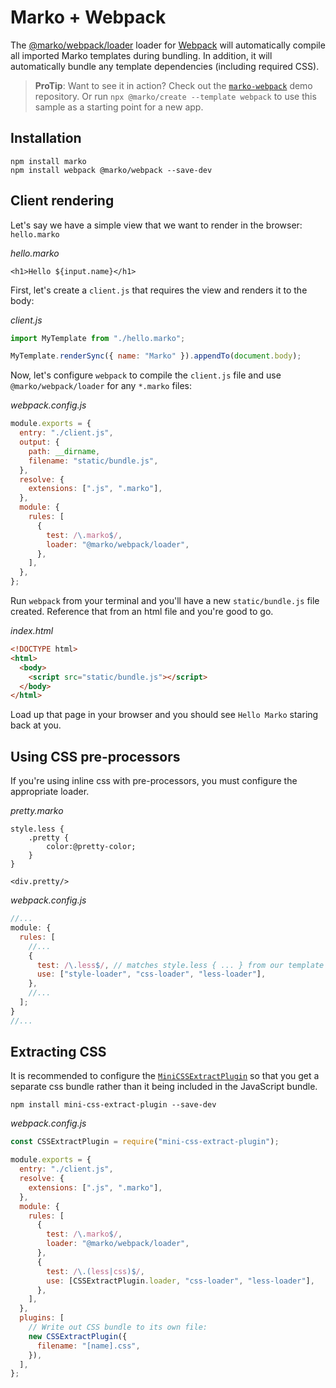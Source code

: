 # Marko + Webpack

The [@marko/webpack/loader](https://github.com/marko-js/webpack) loader for [Webpack](https://webpack.github.io/) will automatically compile all imported Marko templates during bundling. In addition, it will automatically bundle any template dependencies (including required CSS).

> **ProTip**: Want to see it in action? Check out the [`marko-webpack`](https://github.com/marko-js/examples/tree/master/examples/webpack) demo repository. Or run `npx @marko/create --template webpack` to use this sample as a starting point for a new app.

## Installation

```
npm install marko
npm install webpack @marko/webpack --save-dev
```

## Client rendering

Let's say we have a simple view that we want to render in the browser: `hello.marko`

_hello.marko_

```marko
<h1>Hello ${input.name}</h1>
```

First, let's create a `client.js` that requires the view and renders it to the body:

_client.js_

```js
import MyTemplate from "./hello.marko";

MyTemplate.renderSync({ name: "Marko" }).appendTo(document.body);
```

Now, let's configure `webpack` to compile the `client.js` file and use `@marko/webpack/loader` for any `*.marko` files:

_webpack.config.js_

```js
module.exports = {
  entry: "./client.js",
  output: {
    path: __dirname,
    filename: "static/bundle.js",
  },
  resolve: {
    extensions: [".js", ".marko"],
  },
  module: {
    rules: [
      {
        test: /\.marko$/,
        loader: "@marko/webpack/loader",
      },
    ],
  },
};
```

Run `webpack` from your terminal and you'll have a new `static/bundle.js` file created. Reference that from an html file and you're good to go.

_index.html_

```html
<!DOCTYPE html>
<html>
  <body>
    <script src="static/bundle.js"></script>
  </body>
</html>
```

Load up that page in your browser and you should see `Hello Marko` staring back at you.

## Using CSS pre-processors

If you're using inline css with pre-processors, you must configure the appropriate loader.

_pretty.marko_

```marko
style.less {
    .pretty {
        color:@pretty-color;
    }
}

<div.pretty/>
```

_webpack.config.js_

```js
//...
module: {
  rules: [
    //...
    {
      test: /\.less$/, // matches style.less { ... } from our template
      use: ["style-loader", "css-loader", "less-loader"],
    },
    //...
  ];
}
//...
```

## Extracting CSS

It is recommended to configure the [`MiniCSSExtractPlugin`](https://webpack.js.org/plugins/mini-css-extract-plugin) so that you get a separate css bundle rather than it being included in the JavaScript bundle.

```
npm install mini-css-extract-plugin --save-dev
```

_webpack.config.js_

```js
const CSSExtractPlugin = require("mini-css-extract-plugin");

module.exports = {
  entry: "./client.js",
  resolve: {
    extensions: [".js", ".marko"],
  },
  module: {
    rules: [
      {
        test: /\.marko$/,
        loader: "@marko/webpack/loader",
      },
      {
        test: /\.(less|css)$/,
        use: [CSSExtractPlugin.loader, "css-loader", "less-loader"],
      },
    ],
  },
  plugins: [
    // Write out CSS bundle to its own file:
    new CSSExtractPlugin({
      filename: "[name].css",
    }),
  ],
};
```
